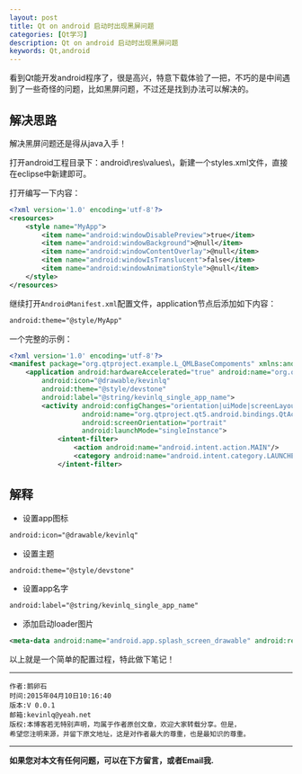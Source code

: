 ```yaml
---
layout: post
title: Qt on android 启动时出现黑屏问题
categories: [Qt学习]
description: Qt on android 启动时出现黑屏问题
keywords: Qt,android
---
```



看到Qt能开发android程序了，很是高兴，特意下载体验了一把，不巧的是中间遇到了一些奇怪的问题，比如黑屏问题，不过还是找到办法可以解决的。

## 解决思路

解决黑屏问题还是得从java入手！

打开android工程目录下：android\res\values\，新建一个styles.xml文件，直接在eclipse中新建即可。

打开编写一下内容：

```xml
<?xml version='1.0' encoding='utf-8'?>  
<resources>  
    <style name="MyApp">  
        <item name="android:windowDisablePreview">true</item>  
        <item name="android:windowBackground">@null</item>  
        <item name="android:windowContentOverlay">@null</item>  
        <item name="android:windowIsTranslucent">false</item>  
        <item name="android:windowAnimationStyle">@null</item>   
    </style>  
</resources>
```
继续打开`AndroidManifest.xml`配置文件，application节点后添加如下内容：

```xml
android:theme="@style/MyApp"
```

一个完整的示例：
```xml
<?xml version='1.0' encoding='utf-8'?>
<manifest package="org.qtproject.example.L_QMLBaseCompoments" xmlns:android="http://schemas.android.com/apk/res/android" android:versionName="1.0" android:versionCode="1" android:installLocation="auto">
    <application android:hardwareAccelerated="true" android:name="org.qtproject.qt5.android.bindings.QtApplication"
        android:icon="@drawable/kevinlq"
        android:theme="@style/devstone"
        android:label="@string/kevinlq_single_app_name">
        <activity android:configChanges="orientation|uiMode|screenLayout|screenSize|smallestScreenSize|layoutDirection|locale|fontScale|keyboard|keyboardHidden|navigation"
                  android:name="org.qtproject.qt5.android.bindings.QtActivity"
                  android:screenOrientation="portrait"
                  android:launchMode="singleInstance">
            <intent-filter>
                <action android:name="android.intent.action.MAIN"/>
                <category android:name="android.intent.category.LAUNCHER"/>
            </intent-filter>
```

## 解释

- 设置app图标
```xml
android:icon="@drawable/kevinlq"
```

- 设置主题
```xml
android:theme="@style/devstone"
```

- 设置app名字
```xml
android:label="@string/kevinlq_single_app_name"
```

- 添加启动loader图片
```xml
<meta-data android:name="android.app.splash_screen_drawable" android:resource="@drawable/loader"/>
```

以上就是一个简单的配置过程，特此做下笔记！


******

    作者:鹅卵石
    时间:2015年04月10日10:16:40
    版本:V 0.0.1
    邮箱:kevinlq@yeah.net
	版权:本博客若无特别声明，均属于作者原创文章，欢迎大家转载分享。但是，
	希望您注明来源，并留下原文地址，这是对作者最大的尊重，也是最知识的尊重。




---

**如果您对本文有任何问题，可以在下方留言，或者Email我.**
